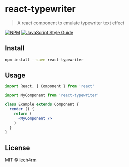 # react-typewriter

> A react component to emulate typewriter text effect

[![NPM](https://img.shields.io/npm/v/react-typewriter.svg)](https://www.npmjs.com/package/react-typewriter) [![JavaScript Style Guide](https://img.shields.io/badge/code_style-standard-brightgreen.svg)](https://standardjs.com)

## Install

```bash
npm install --save react-typewriter
```

## Usage

```jsx
import React, { Component } from 'react'

import MyComponent from 'react-typewriter'

class Example extends Component {
  render () {
    return (
      <MyComponent />
    )
  }
}
```

## License

MIT © [lech4rm](https://github.com/lech4rm)
